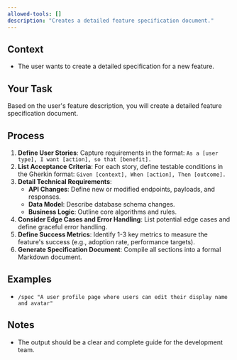 ```yaml
---
allowed-tools: []
description: "Creates a detailed feature specification document."
---
```


## Context

- The user wants to create a detailed specification for a new feature.

## Your Task

Based on the user's feature description, you will create a detailed feature specification document.

## Process

1.  **Define User Stories**: Capture requirements in the format: `As a [user type], I want [action], so that [benefit].`
2.  **List Acceptance Criteria**: For each story, define testable conditions in the Gherkin format: `Given [context], When [action], Then [outcome].`
3.  **Detail Technical Requirements**:
    *   **API Changes**: Define new or modified endpoints, payloads, and responses.
    *   **Data Model**: Describe database schema changes.
    *   **Business Logic**: Outline core algorithms and rules.
4.  **Consider Edge Cases and Error Handling**: List potential edge cases and define graceful error handling.
5.  **Define Success Metrics**: Identify 1-3 key metrics to measure the feature's success (e.g., adoption rate, performance targets).
6.  **Generate Specification Document**: Compile all sections into a formal Markdown document.

## Examples

-   `/spec "A user profile page where users can edit their display name and avatar"`

## Notes

-   The output should be a clear and complete guide for the development team.